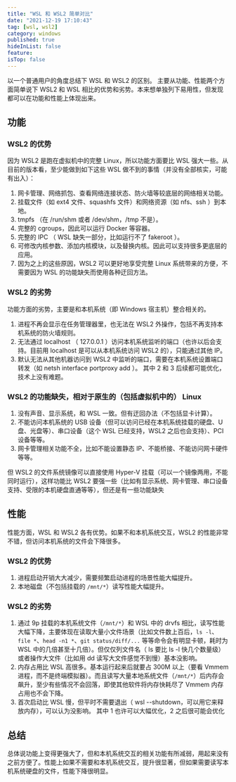 ```yaml
---
title: "WSL 和 WSL2 简单对比"
date: "2021-12-19 17:10:43"
tag: [wsl, wsl2]
category: windows
published: true
hideInList: false
feature:
isTop: false
---
```


以一个普通用户的角度总结下 WSL 和 WSL2 的区别。
主要从功能、性能两个方面简单说下 WSL2 和 WSL 相比的优势和劣势。本来想单独列下易用性，但发现都可以在功能和性能上体现出来。

## 功能

### WSL2 的优势

因为 WSL2 是跑在虚拟机中的完整 Linux，所以功能方面要比 WSL 强大一些。从目前的版本看，至少能做到如下这些 WSL 做不到的事情（并没有全部核实，可能有出入）：

1. 网卡管理、网络抓包、查看网络连接状态、防火墙等较底层的网络相关功能。
2. 挂载文件（如 ext4 文件、squashfs 文件）和网络资源（如 nfs、ssh ）到本地。
3. tmpfs （在 /run/shm 或者 /dev/shm，/tmp 不是）。
4. 完整的 cgroups，因此可以运行 Docker 等容器。
5. 完整的 IPC （ WSL 缺失一部分，比如运行不了 fakeroot ）。
6. 可修改内核参数、添加内核模块，以及替换内核。因此可以支持很多更底层的应用。
7. 因为之上的这些原因，WSL2 可以更好地享受完整 Linux 系统带来的方便，不需要因为 WSL 的功能缺失而使用各种迂回方法。

### WSL2 的劣势

功能方面的劣势，主要是和本机系统（即 Windows 宿主机）整合相关的。

1. 进程不再会显示在任务管理器里，也无法在 WSL2 外操作，包括不再支持本机系统的防火墙规则。
2. 无法通过 localhost （ 127.0.0.1 ）访问本机系统监听的端口（也许以后会支持。目前用 localhost 是可以从本机系统访问 WSL2 的），只能通过其他 IP。
3. 默认无法从其他机器访问到 WSL2 中监听的端口，需要在本机系统设置端口转发（如 netsh interface portproxy add ）。
   其中 2 和 3 后续都可能优化，技术上没有难题。

### WSL2 的功能缺失，相对于原生的（包括虚拟机中的） Linux

1. 没有声音、显示系统，和 WSL 一致。但有迂回办法（不包括显卡计算）。
2. 不能访问本机系统的 USB 设备（但可以访问已经在本机系统挂载的硬盘、U 盘、光盘等）、串口设备（这个 WSL 已经支持，WSL2 之后也会支持）、PCI 设备等等。
3. 网卡管理相关功能不全，比如不能设置静态 IP、不能桥接、不能访问网卡硬件等等。

但 WSL2 的文件系统镜像可以直接使用 Hyper-V 挂载（可以一个镜像两用，不能同时运行），这样功能比 WSL2 要强一些（比如有显示系统、网卡管理、串口设备支持、受限的本机硬盘直通等等），但还是有一些功能缺失

## 性能

性能方面，WSL 和 WSL2 各有优势。如果不和本机系统交互，WSL2 的性能非常不错，但访问本机系统的文件会下降很多。

### WSL2 的优势

1. 进程启动开销大大减少，需要频繁启动进程的场景性能大幅提升。
2. 本地磁盘（不包括挂载的 `/mnt/*`）读写性能大幅提升。

### WSL2 的劣势

1. 通过 9p 挂载的本机系统文件（`/mnt/*`）和 WSL 中的 drvfs 相比，读写性能大幅下降，主要体现在读取大量小文件场景（比如文件数上百后，`ls -l`、`file *`、`head -n1 *`、`git status/diff/...` 等等命令会有明显卡顿，耗时为 WSL 中的几倍甚至十几倍）。但仅仅列文件名（ ls 要比 ls -l 快几个数量级）或者操作大文件（比如用 dd 读写大文件感觉不到慢）基本没影响。
2. 内存占用比 WSL 高很多。基本运行起来后就要占 300M 以上（要看 Vmmem 进程，而不是终端模拟器）。而且读写大量本地系统文件（`/mnt/*`）后内存会飙升，至少有些情况不会回落，即使其他软件将内存快耗尽了 Vmmem 内存占用也不会下降。
3. 首次启动比 WSL 慢，但平时不需要退出（ wsl --shutdown，可以用它来释放内存），可以认为没影响。
   其中 1 也许可以大幅优化，2 之后很可能会优化

## 总结

总体说功能上变得更强大了，但和本机系统交互的相关功能有所减弱，用起来没有之前方便了。性能上如果不需要和本机系统交互，提升很显著，但如果需要读写本机系统硬盘的文件，性能下降很明显。
